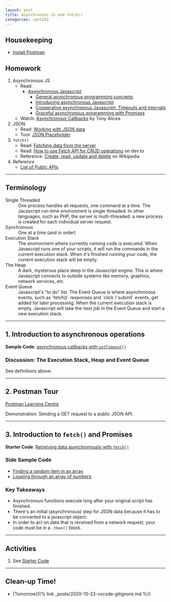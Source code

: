 ```yaml
---
layout: post
title: Asynchronous JS and fetch()
categories: cpnt262
---
```

## Housekeeping
- [Install Postman](https://www.postman.com/downloads/)

## Homework
1. Asynchronous JS
    - Read:
        - [Asynchronous Javascript](https://developer.mozilla.org/en-US/docs/Learn/JavaScript/Asynchronous)
            - [General asynchronous programming concepts](https://developer.mozilla.org/en-US/docs/Learn/JavaScript/Asynchronous/Concepts)
            - [Introducing asynchronous Javascript](https://developer.mozilla.org/en-US/docs/Learn/JavaScript/Asynchronous/Introducing)
            - [Cooperative asynchronous Javascript: Timeouts and intervals](https://developer.mozilla.org/en-US/docs/Learn/JavaScript/Asynchronous/Timeouts_and_intervals)
            - [Graceful asynchronous programming with Promises](https://developer.mozilla.org/en-US/docs/Learn/JavaScript/Asynchronous/Promises)
    - Watch: [Asynchronous Callbacks](https://youtu.be/Bv_5Zv5c-Ts) by Tony Alicea
2. JSON
    - Read: [Working with JSON data](https://developer.mozilla.org/en-US/docs/Learn/JavaScript/Objects/JSON)
    - Tool: [JSON Placeholder](https://jsonplaceholder.typicode.com/)
3. `fetch()`
    - Read: [Fetching data from the server](https://developer.mozilla.org/en-US/docs/Learn/JavaScript/Client-side_web_APIs/Fetching_data)
    - Read: [How to use Fetch API for CRUD operations](https://dev.to/duhbhavesh/how-to-use-fetch-api-for-crud-operations-57a0) on dev.to
    - Reference: [Create, read, update and delete](https://en.wikipedia.org/wiki/Create,_read,_update_and_delete) on Wikipedia
4. Reference
    - [List of Public APIs](https://github.com/public-apis/public-apis)

---

## Terminology
<dl>
  <dt>Single Threaded</dt>
  <dd>One process handles all requests, one command at a time. The Jacascript run-time environment is single threaded. In other languages, such as PHP, the server is multi-threaded: a new process is created for each individual server request.</dd>
  <dt>Synchronous</dt>
  <dd>One at a time (and in order)</dd>
  <dt>Execution Stack</dt>
  <dd>The environment where currently running code is executed. When Javascript runs one of your scripts, it will run the commands in the current execution stack. When it's finished running your code, the current execution stack will be empty.</dd>
  <dt>The Heap</dt>
  <dd>A dark, mysterous place deep in the Javascript engine. This is where Javascript connects to outside systems like memory, graphics, network services, etc.</dd>
  <dt>Event Queue</dt>
  <dd>Javascript's "to do" list. The Event Queue is where asynchronous events, such as `fetch()` responses and `click`/`submit` events, get added for later processing. When the current execution stack is empty, Javascript will take the next job in the Event Queue and start a new execution stack.</dd>
</dl>

---

## 1. Introduction to asynchronous operations

**Sample Code**: [asynchronous callbacks with `setTimeout()`](https://github.com/sait-wbdv/sample-code/tree/master/js-base/async)

### Discussion: The Execution Stack, Heap and Event Queue
See definitions above.

---

## 2. Postman Tour
[Postman Learning Centre](https://learning.postman.com/docs/getting-started/introduction/)

Demonstration: Sending a GET request to a public JSON API.

---

## 3. Introduction to `fetch()` and Promises

**Starter Code**: [Retreiving data asynchronously with `fetch()`](https://github.com/sait-wbdv/sample-code/tree/master/frontend/fetch)

### Side Sample Code
- [Finding a random item in an array](https://github.com/sait-wbdv/sample-code/tree/master/frontend/array-random-index)
- [Looping through an array of numbers](https://github.com/sait-wbdv/sample-code/tree/master/frontend/loop-gallery)

### Key Takeaways
- Asynchronous functions execute long after your original script has finished.
- There's an initial (asynchronous) step for JSON data because it has to be converted to a javascript object.
- In order to act on data that is received from a network request, your code must be in a `.then()` block.

---

## Activities
1. See [Starter Code](https://github.com/sait-wbdv/sample-code/tree/master/frontend/fetch)

---

## Clean-up Time!
- [Tomorrow]({% link _posts/2020-10-23-vscode-gitignore.md %})
